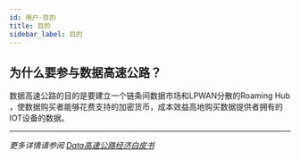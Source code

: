 ```yaml
---
id: 用户-目的
title: 目的
sidebar_label: 目的
---
```


## 为什么要参与数据高速公路？

数据高速公路的目的是要建立一个链条间数据市场和LPWAN分散的Roaming Hub ，使数据购买者能够花费支持的加密货币，成本效益高地购买数据提供者拥有的IOT设备的数据。

---

*更多详情请参阅 <a href="./whitepaper.md" class="pretty-link pretty-link-colored-bold">Data高速公路经济白皮书</a>*

